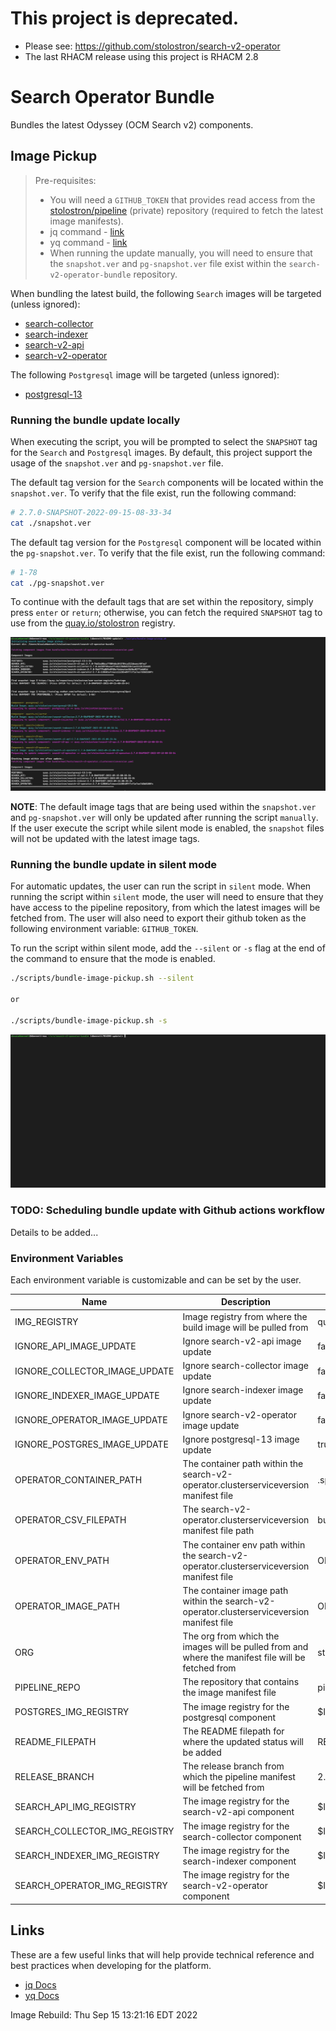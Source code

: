 # This project is deprecated.
- Please see: https://github.com/stolostron/search-v2-operator
- The last RHACM release using this project is RHACM 2.8

# Search Operator Bundle

Bundles the latest Odyssey (OCM Search v2) components.

## Image Pickup

> Pre-requisites:
>
> - You will need a `GITHUB_TOKEN` that provides read access from the [stolostron/pipeline](https://github.com/stolostron/pipeline) (private) repository (required to fetch the latest image manifests).
> - jq command - [link](https://formulae.brew.sh/formula/jq)
> - yq command - [link](https://formulae.brew.sh/formula/yq)
> - When running the update manually, you will need to ensure that the `snapshot.ver` and `pg-snapshot.ver` file exist within the `search-v2-operator-bundle` repository.

When bundling the latest build, the following `Search` images will be targeted (unless ignored):

- [search-collector](https://github.com/stolostron/search-collector)
- [search-indexer](https://github.com/stolostron/search-indexer)
- [search-v2-api](https://github.com/stolostron/search-v2-api)
- [search-v2-operator](https://github.com/stolostron/search-v2-operator)

The following `Postgresql` image will be targeted (unless ignored):

- [postgresql-13](https://catalog.redhat.com/software/containers/rhel8/postgresql-13/5ffdbdef73a65398111b8362)

### Running the bundle update locally

When executing the script, you will be prompted to select the `SNAPSHOT` tag for the `Search` and `Postgresql` images. By default, this project support the usage of the `snapshot.ver` and `pg-snapshot.ver` file.

The default tag version for the `Search` components will be located within the `snapshot.ver`. To verify that the file exist, run the following command:

```bash
# 2.7.0-SNAPSHOT-2022-09-15-08-33-34
cat ./snapshot.ver
```

The default tag version for the `Postgresql` component will be located within the `pg-snapshot.ver`. To verify that the file exist, run the following command:

```bash
# 1-78
cat ./pg-snapshot.ver
```

To continue with the default tags that are set within the repository, simply press `enter` or `return`; otherwise, you can fetch the required `SNAPSHOT` tag to use from the [quay.io/stolostron](https://quay.io/organization/stolostron) registry.

![Manual Update](docs/images/bundle-image-pickup-manual.gif)

**NOTE**: The default image tags that are being used within the `snapshot.ver` and `pg-snapshot.ver` will only be updated after running the script `manually`. If the user execute the script while silent mode is enabled, the `snapshot` files will not be updated with the latest image tags.

### Running the bundle update in silent mode

For automatic updates, the user can run the script in `silent` mode. When running the script within `silent` mode, the user will need to ensure that they have access to the pipeline repository, from which the latest images will be fetched from. The user will also need to export their github token as the following environment variable: `GITHUB_TOKEN`.

To run the script within silent mode, add the `--silent` or `-s` flag at the end of the command to ensure that the mode is enabled.

```bash
./scripts/bundle-image-pickup.sh --silent

or 

./scripts/bundle-image-pickup.sh -s
```

![Automated Update](docs/images/bundle-image-pickup-silent.gif)

### TODO: Scheduling bundle update with Github actions workflow

Details to be added...

### Environment Variables

Each environment variable is customizable and can be set by the user.

| Name                          | Description                                                        | Default Value                                               |
|-------------------------------|--------------------------------------------------------------------|-------------------------------------------------------------|
| IMG_REGISTRY                  | Image registry from where the build image will be pulled from      | quay.io/$ORG                                                |
| IGNORE_API_IMAGE_UPDATE       | Ignore search-v2-api image update                                  | false                                                       |
| IGNORE_COLLECTOR_IMAGE_UPDATE | Ignore search-collector image update                               | false                                                       |
| IGNORE_INDEXER_IMAGE_UPDATE   | Ignore search-indexer image update                                 | false                                                       |
| IGNORE_OPERATOR_IMAGE_UPDATE  | Ignore search-v2-operator image update                             | false                                                       |
| IGNORE_POSTGRES_IMAGE_UPDATE  | Ignore postgresql-13 image update                                  | true                                                        |
| OPERATOR_CONTAINER_PATH       | The container path within the search-v2-operator.clusterserviceversion manifest file | .spec.install.spec.deployments[0].spec.template.spec.containers[1] |
| OPERATOR_CSV_FILEPATH         | The search-v2-operator.clusterserviceversion manifest file path | bundle/manifests/search-v2-operator.clusterserviceversion.yaml |
| OPERATOR_ENV_PATH             | The container env path within the search-v2-operator.clusterserviceversion manifest file   | OPERATOR_CONTAINER_PATH.env[].value |
| OPERATOR_IMAGE_PATH           | The container image path within the search-v2-operator.clusterserviceversion manifest file | OPERATOR_CONTAINER_PATH.image       |
| ORG                           | The org from which the images will be pulled from and where the manifest file will be fetched from | stolostron                  |
| PIPELINE_REPO                 | The repository that contains the image manifest file                     | pipeline                                              |
| POSTGRES_IMG_REGISTRY         | The image registry for the postgresql component                          | $IMG_REGISTRY                                         |
| README_FILEPATH               | The README filepath for where the updated status will be added           | README.md                                             |
| RELEASE_BRANCH                | The release branch from which the pipeline manifest will be fetched from | 2.7-integration                                       |
| SEARCH_API_IMG_REGISTRY       | The image registry for the search-v2-api component                       | $IMG_REGISTRY                                         |
| SEARCH_COLLECTOR_IMG_REGISTRY | The image registry for the search-collector component                    | $IMG_REGISTRY                                         |
| SEARCH_INDEXER_IMG_REGISTRY   | The image registry for the search-indexer component                      | $IMG_REGISTRY                                         |
| SEARCH_OPERATOR_IMG_REGISTRY  | The image registry for the search-v2-operator component                  | $IMG_REGISTRY                                         |

## Links

These are a few useful links that will help provide technical reference and best practices when developing for the platform.

- [jq Docs](https://stedolan.github.io/jq/tutorial/)
- [yq Docs](https://mikefarah.gitbook.io/yq/)

Image Rebuild: Thu Sep 15 13:21:16 EDT 2022
